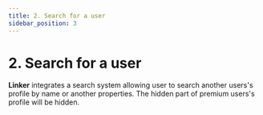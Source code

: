 ```yaml
---
title: 2. Search for a user
sidebar_position: 3
---
```


# 2. Search for a user

**Linker** integrates a search system allowing user to search another users's profile by name or another properties. The hidden part of premium users's profile will be hidden.